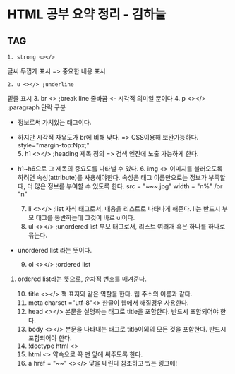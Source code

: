 HTML 공부 요약 정리 - 김하늘
===

TAG 
---
	1. strong <></>
글씨 두껍게 표시 => 중요한 내용 표시 

	2. u <></> ;underline
밑줄 표시 
	3. br <> ;break line
줄바꿈 <- 시각적 의미일 뿐이다 
	4. p <></> ;paragraph
단락 구분
- 정보로써 가치있는 태그이다.
* 하지만 시각적 자유도가 br에 비해 낮다. => CSS이용해 보완가능하다. 
style="margin-top:Npx;"	          
	5. h1 <></> ;heading 
제목 정의 => 검색 엔진에 노출 가능하게 한다.
- h1~h6으로 그 제목의 중요도를 나타낼 수 있다.
	6. img <>
이미지를 불러오도록 하려면 속성(attribute)를 사용해야한다.
속성은 태그 이름만으로는 정보가 부족할 때, 더 많은 정보를 부여할 수 있도록 한다.
src = "~~~.jpg"
width = "n%" /or "n"
	
	7. li <></> ;list
자식 태그로서, 내용을 리스트로 나타나게 해준다.
li는 반드시 부모 태그를 동반하는데 그것이 바로 ul이다.
	8. ul <></> ;unordered list
부모 태그로서, 리스트 여러개 혹은 하나를 하나로 묶는다.
* unordered list 라는 뜻이다.
	
    
	9. ol <></> ;ordered list
1. ordered list라는 뜻으로, 순차적 번호를 매겨준다.
	
    
	10. title <></>
책 표지와 같은 역할을 한다.
웹 주소의 이름과 같다.
	11. meta charset ="utf-8"<>
한글이 웹에서 깨질경우 사용한다.
	12. head <></>
본문을 설명하는 태그로 title을 포함한다. 반드시 포함되어야 한다.
	13. body <></>
본문을 나타내는 태그로 title이외의 모든 것을 포함한다. 반드시 포함되어야 한다.
	14. !doctype html <>
	15. html <>
약속으로 꼭 맨 앞에 써주도록 한다.
	16. a href = "~~" <></>
닻을 내린다 참조하고 있는 링크에!



